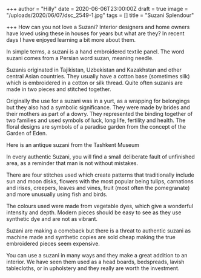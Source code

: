 +++
author = "Hilly"
date = 2020-06-06T23:00:00Z
draft = true
image = "/uploads/2020/06/07/dsc_2549-1.jpg"
tags = []
title = "Suzani Splendour"

+++
How can you not love a Suzani? Interior designers and home owners have loved using these in houses for years but what are they? In recent days I have enjoyed learning a bit more about them.

In simple terms, a suzani is a hand embroidered textile panel. The word suzani comes from a Persian word suzan, meaning needle.

Suzanis originated in Tajikistan, Uzbekistan and Kazakhstan and other central Asian countries. They usually have a cotton base (sometimes silk) which is embroidered in a cotton or silk thread. Quite often suzanis are made in two pieces and stitched together.

Originally the use for a suzani was in a yurt, as a wrapping for belongings but they also had a symbolic significance. They were made by brides and their mothers as part of a dowry. They represented the binding together of two families and used symbols of luck, long life, fertility and health. The floral designs are symbols of a paradise garden from the concept of the Garden of Eden.

Here is an antique suzani from the Tashkent Museum 

In every authentic Suzani, you will find a small deliberate fault of unfinished area, as a reminder that man is not without mistakes.

There are four stitches used which create patterns that traditionally include sun and moon disks, flowers with the most popular being tulips, carnations and irises, creepers, leaves and vines, fruit (most often the pomegranate) and more unusually using fish and birds.

The colours used were made from vegetable dyes, which give a wonderful intensity and depth. Modern pieces should be easy to see as they use synthetic dye and are not as vibrant.

Suzani are making a comeback but there is a threat to authentic suzani as machine made and synthetic copies are sold cheap making the true embroidered pieces seem expensive.

You can use a suzani in many ways and they make a great addition to an interior. We have seen them used as a head boards, bedspreads, lavish tablecloths, or in upholstery and they really are worth the investment.